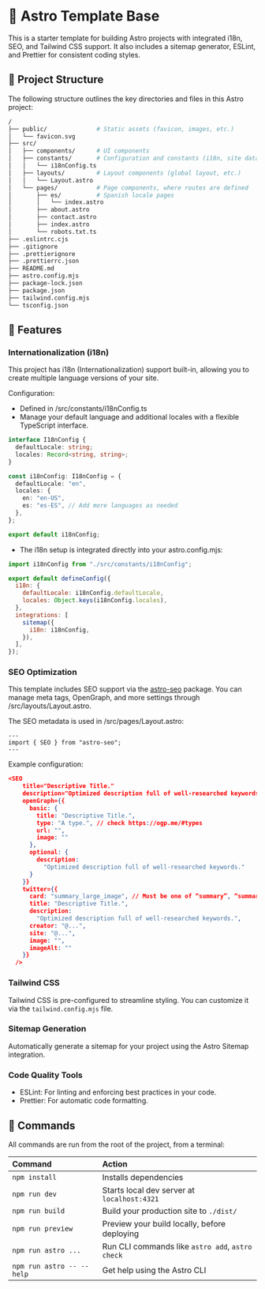 # 🚀 Astro Template Base

This is a starter template for building Astro projects with integrated i18n, SEO, and Tailwind CSS support. It also includes a sitemap generator, ESLint, and Prettier for consistent coding styles.


## 📂 Project Structure

The following structure outlines the key directories and files in this Astro project:
```bash
/
├── public/              # Static assets (favicon, images, etc.)
│   └── favicon.svg
├── src/                
│   ├── components/      # UI components
│   ├── constants/       # Configuration and constants (i18n, site data)
│   │   └── i18nConfig.ts
│   ├── layouts/         # Layout components (global layout, etc.)
│   │   └── Layout.astro
│   └── pages/           # Page components, where routes are defined
│       ├── es/          # Spanish locale pages
│       │   └── index.astro
│       ├── about.astro
│       ├── contact.astro
│       ├── index.astro
│       └── robots.txt.ts
├── .eslintrc.cjs        
├── .gitignore           
├── .prettierignore      
├── .prettierrc.json     
├── README.md            
├── astro.config.mjs     
├── package-lock.json    
├── package.json         
├── tailwind.config.mjs  
└── tsconfig.json        
```


## 🚀 Features

### Internationalization (i18n)

This project has i18n (Internationalization) support built-in, allowing you to create multiple language versions of your site.

Configuration:
- Defined in /src/constants/i18nConfig.ts
- Manage your default language and additional locales with a flexible TypeScript interface.
```ts
interface I18nConfig {
  defaultLocale: string;
  locales: Record<string, string>;
}

const i18nConfig: I18nConfig = {
  defaultLocale: "en",
  locales: {
    en: "en-US",
    es: "es-ES", // Add more languages as needed
  },
};

export default i18nConfig;
```

- The i18n setup is integrated directly into your astro.config.mjs:
```js
import i18nConfig from "./src/constants/i18nConfig";

export default defineConfig({
  i18n: {
    defaultLocale: i18nConfig.defaultLocale,
    locales: Object.keys(i18nConfig.locales),
  },
  integrations: [
    sitemap({
      i18n: i18nConfig,
    }),
  ],
});
```

### SEO Optimization
This template includes SEO support via the [astro-seo](https://github.com/jonasmerlin/astro-seo) package. You can manage meta tags, OpenGraph, and more settings through /src/layouts/Layout.astro.

The SEO metadata is used in /src/pages/Layout.astro:
```astro
---
import { SEO } from "astro-seo";
---
```

Example configuration:
```json
<SEO
    title="Descriptive Title."
    description="Optimized description full of well-researched keywords."
    openGraph={{
      basic: {
        title: "Descriptive Title.",
        type: "A type.", // check https://ogp.me/#types
        url: "",
        image: ""
      },
      optional: {
        description:
          "Optimized description full of well-researched keywords."
      }
    }}
    twitter={{
      card: "summary_large_image", // Must be one of “summary”, “summary_large_image”, “app”, or “player”.
      title: "Descriptive Title.",
      description:
        "Optimized description full of well-researched keywords.",
      creator: "@...",
      site: "@...",
      image: "",
      imageAlt: ""
    }}
  />
```

### Tailwind CSS
Tailwind CSS is pre-configured to streamline styling. You can customize it via the ```tailwind.config.mjs``` file.

### Sitemap Generation
Automatically generate a sitemap for your project using the Astro Sitemap integration.

### Code Quality Tools
- ESLint: For linting and enforcing best practices in your code.
- Prettier: For automatic code formatting.


## 🧞 Commands

All commands are run from the root of the project, from a terminal:

| Command                   | Action                                           |
| :------------------------ | :----------------------------------------------- |
| `npm install`             | Installs dependencies                            |
| `npm run dev`             | Starts local dev server at `localhost:4321`      |
| `npm run build`           | Build your production site to `./dist/`          |
| `npm run preview`         | Preview your build locally, before deploying     |
| `npm run astro ...`       | Run CLI commands like `astro add`, `astro check` |
| `npm run astro -- --help` | Get help using the Astro CLI                     |
